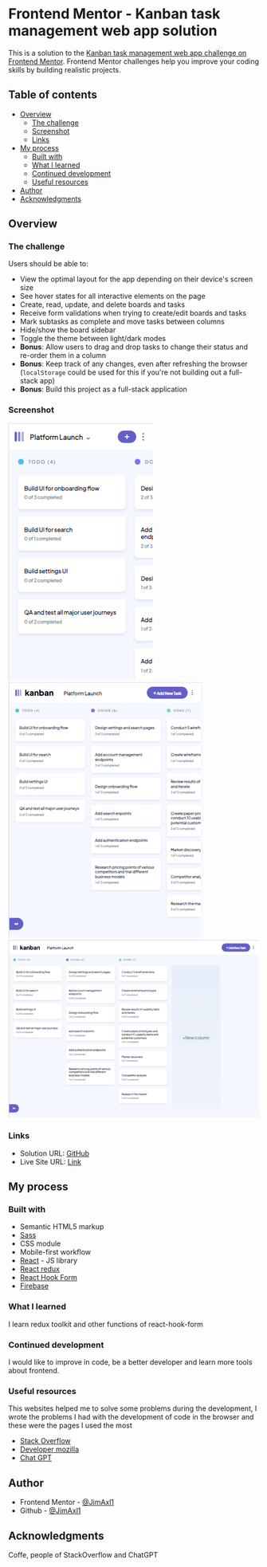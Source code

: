 # Frontend Mentor - Kanban task management web app solution

This is a solution to the [Kanban task management web app challenge on Frontend Mentor](https://www.frontendmentor.io/challenges/kanban-task-management-web-app-wgQLt-HlbB). Frontend Mentor challenges help you improve your coding skills by building realistic projects. 

## Table of contents

- [Overview](#overview)
  - [The challenge](#the-challenge)
  - [Screenshot](#screenshot)
  - [Links](#links)
- [My process](#my-process)
  - [Built with](#built-with)
  - [What I learned](#what-i-learned)
  - [Continued development](#continued-development)
  - [Useful resources](#useful-resources)
- [Author](#author)
- [Acknowledgments](#acknowledgments)

## Overview

### The challenge

Users should be able to:

- View the optimal layout for the app depending on their device's screen size
- See hover states for all interactive elements on the page
- Create, read, update, and delete boards and tasks
- Receive form validations when trying to create/edit boards and tasks
- Mark subtasks as complete and move tasks between columns
- Hide/show the board sidebar
- Toggle the theme between light/dark modes
- **Bonus**: Allow users to drag and drop tasks to change their status and re-order them in a column
- **Bonus**: Keep track of any changes, even after refreshing the browser (`localStorage` could be used for this if you're not building out a full-stack app)
- **Bonus**: Build this project as a full-stack application

### Screenshot

![](./screenshot_movil.PNG)
![](./screenshot_tablet.PNG)
![](./screenshot_desktop.PNG)

### Links

- Solution URL: [GitHub](https://github.com/JimAxl1/Kanban-task-management-web-app)
- Live Site URL: [Link](https://kanban-task-web-app.web.app/)

## My process

### Built with

- Semantic HTML5 markup
- [Sass](https://sass-lang.com/)
- CSS module
- Mobile-first workflow
- [React](https://reactjs.org/) - JS library
- [React redux](https://react-redux.js.org/)
- [React Hook Form](https://www.react-hook-form.com/)
- [Firebase](https://firebase.google.com/)

### What I learned

I learn redux toolkit and other functions of react-hook-form

### Continued development

I would like to improve in code, be a better developer and learn more tools about frontend.

### Useful resources
This websites helped me to solve some problems during the development, I wrote the problems I had with the development of code in the browser and these were the pages I used the most

- [Stack Overflow](https://stackoverflow.com/)
- [Developer mozilla](https://developer.mozilla.org/)
- [Chat GPT](https://chat.openai.com/)

## Author

- Frontend Mentor - [@JimAxl1](https://www.frontendmentor.io/profile/JimAxl1)
- Github - [@JimAxl1](https://github.com/JimAxl1)

## Acknowledgments

Coffe, people of StackOverflow and ChatGPT
